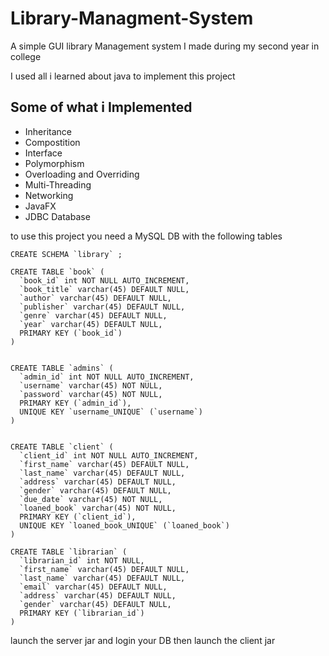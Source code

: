 # Library-Managment-System
A simple GUI library Management system I made during my second year in college

I used all i learned about java to implement this project


## Some of what i Implemented
* Inheritance
* Compostition
* Interface
* Polymorphism
* Overloading and Overriding
* Multi-Threading
* Networking
* JavaFX
* JDBC Database

to use this project you need a MySQL DB
with the following tables


```
CREATE SCHEMA `library` ;

CREATE TABLE `book` (
  `book_id` int NOT NULL AUTO_INCREMENT,
  `book_title` varchar(45) DEFAULT NULL,
  `author` varchar(45) DEFAULT NULL,
  `publisher` varchar(45) DEFAULT NULL,
  `genre` varchar(45) DEFAULT NULL,
  `year` varchar(45) DEFAULT NULL,
  PRIMARY KEY (`book_id`)
)


CREATE TABLE `admins` (
  `admin_id` int NOT NULL AUTO_INCREMENT,
  `username` varchar(45) NOT NULL,
  `password` varchar(45) NOT NULL,
  PRIMARY KEY (`admin_id`),
  UNIQUE KEY `username_UNIQUE` (`username`)
)


CREATE TABLE `client` (
  `client_id` int NOT NULL AUTO_INCREMENT,
  `first_name` varchar(45) DEFAULT NULL,
  `last_name` varchar(45) DEFAULT NULL,
  `address` varchar(45) DEFAULT NULL,
  `gender` varchar(45) DEFAULT NULL,
  `due_date` varchar(45) NOT NULL,
  `loaned_book` varchar(45) NOT NULL,
  PRIMARY KEY (`client_id`),
  UNIQUE KEY `loaned_book_UNIQUE` (`loaned_book`)
)

CREATE TABLE `librarian` (
  `librarian_id` int NOT NULL,
  `first_name` varchar(45) DEFAULT NULL,
  `last_name` varchar(45) DEFAULT NULL,
  `email` varchar(45) DEFAULT NULL,
  `address` varchar(45) DEFAULT NULL,
  `gender` varchar(45) DEFAULT NULL,
  PRIMARY KEY (`librarian_id`)
)
```

launch the server jar and login your DB
then launch the client jar
